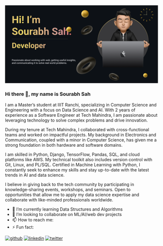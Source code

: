 ![Banner](./banner.png)

### Hi there 👋, my name is Sourabh Sah
I am a Master’s student at IIIT Ranchi, specializing in Computer Science and Engineering with a focus on Data Science and AI. With 2 years of experience as a Software Engineer at Tech Mahindra, I am passionate about leveraging technology to solve complex problems and drive innovation.

During my tenure at Tech Mahindra, I collaborated with cross-functional teams and worked on impactful projects. My background in Electronics and Communication, coupled with a minor in Computer Science, has given me a strong foundation in both hardware and software domains.

I am skilled in Python, Django, TensorFlow, Pandas, SQL, and cloud platforms like AWS. My technical toolkit also includes version control with Git, Linux, and PL/SQL. Certified in Machine Learning with Python, I constantly seek to enhance my skills and stay up-to-date with the latest trends in AI and data science.

I believe in giving back to the tech community by participating in knowledge-sharing events, workshops, and seminars. Open to opportunities that allow me to apply my data science expertise and collaborate with like-minded professionals worldwide.

- 🌱 I’m currently learning Data Structures and Algorithms 
- 👯 I’m looking to collaborate on ML/AI/web dev projects 
- 📫 How to reach me: 
- ⚡ Fun fact: 


[<img src='https://cdn.jsdelivr.net/npm/simple-icons@3.0.1/icons/github.svg' alt='github' height='40'>](https://github.com/https://github.com/100rabhsah)  [<img src='https://cdn.jsdelivr.net/npm/simple-icons@3.0.1/icons/linkedin.svg' alt='linkedin' height='40'>](https://www.linkedin.com/in/sourabhsah/)  [<img src='https://cdn.jsdelivr.net/npm/simple-icons@3.0.1/icons/twitter.svg' alt='twitter' height='40'>]()  




<!--
**100rabhsah/100rabhsah** is a ✨ _special_ ✨ repository because its `README.md` (this file) appears on your GitHub profile.

Here are some ideas to get you started:

- 🔭 I’m currently working on ...
- 🌱 I’m currently learning ...
- 👯 I’m looking to collaborate on ...
- 🤔 I’m looking for help with ...
- 💬 Ask me about ...
- 📫 How to reach me: ...
- 😄 Pronouns: ...
- ⚡ Fun fact: ...
-->
<!--
![100rabh's GitHub stats](https://github-readme-stats.vercel.app/api?username=100rabhsah&show_icons=true&theme=radical) -->
